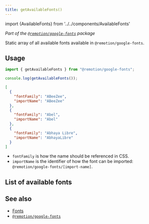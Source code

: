 ```yaml
---
title: getAvailableFonts()
---
```


import {AvailableFonts} from '../../components/AvailableFonts'

_Part of the [`@remotion/google-fonts`](/docs/google-fonts) package_

Static array of all available fonts available in `@remotion/google-fonts`.

## Usage

```ts twoslash
import { getAvailableFonts } from "@remotion/google-fonts";

console.log(getAvailableFonts());
```

```json title="JSON structure (shortened)"
[
  {
    "fontFamily": "ABeeZee",
    "importName": "ABeeZee"
  },
  {
    "fontFamily": "Abel",
    "importName": "Abel"
  },
  {
    "fontFamily": "Abhaya Libre",
    "importName": "AbhayaLibre"
  }
]
```

- `fontFamily` is how the name should be referenced in CSS.
- `importName` is the identifier of how the font can be imported: `@remotion/google-fonts/[import-name]`.

## List of available fonts

<AvailableFonts />

## See also

- [Fonts](/docs/fonts)
- [`@remotion/google-fonts`](/docs/google-fonts)
